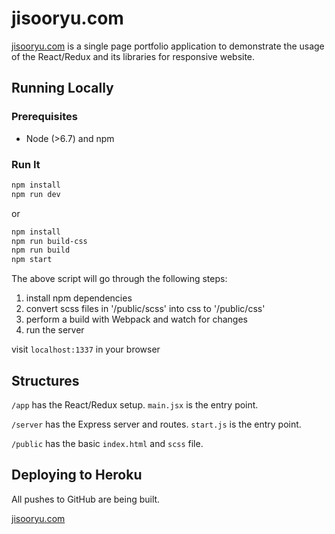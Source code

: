 # jisooryu.com

[jisooryu.com](http://jisooryu.com) is a single page portfolio application to demonstrate the usage of the React/Redux and its libraries for responsive website.

## Running Locally

### Prerequisites
- Node (>6.7) and npm

### Run It

```sh
npm install
npm run dev
```
or
```sh
npm install
npm run build-css
npm run build
npm start
```


The above script will go through the following steps:
1. install npm dependencies
1. convert scss files in '/public/scss' into css to '/public/css'
1. perform a build with Webpack and watch for changes
1. run the server

visit `localhost:1337` in your browser

## Structures

`/app` has the React/Redux setup. `main.jsx` is the entry point.

`/server` has the Express server and routes. `start.js` is the entry point.

`/public` has the basic `index.html` and `scss` file.



## Deploying to Heroku

All pushes to GitHub are being built.

[jisooryu.com](http://jisooryu.com)